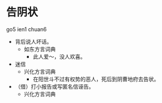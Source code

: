 



# 告阴状
go5 ien1 chuan6
+ 背后说人坏话。
  * 如东方言词典
    - 此人爱～，没人欢喜。
+ 迷信
  * 兴化方言词典
    - 在阳世斗不过有权势的恶人，死后到阴曹地府去告状。
+ （借）打小报告或写匿名信诬告。
  * 兴化方言词典
